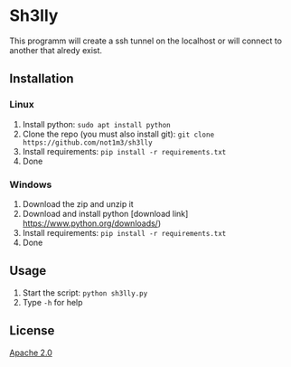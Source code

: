 # Sh3lly

This programm will create a ssh tunnel on the localhost or will connect to another that alredy exist.

## Installation
### Linux
1. Install python: `sudo apt install python`
2. Clone the repo (you must also install git): `git clone https://github.com/not1m3/sh3lly`
2. Install requirements: `pip install -r requirements.txt`
3. Done

### Windows
1. Download the zip and unzip it
2. Download and install python [download link] https://www.python.org/downloads/)
3. Install requirements: `pip install -r requirements.txt`
4. Done

## Usage
1. Start the script: `python sh3lly.py`
2. Type `-h` for help

## License
[Apache 2.0](http://www.apache.org/licenses/LICENSE-2.0.html)
